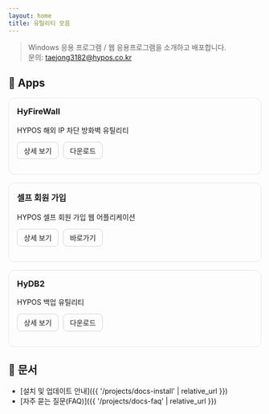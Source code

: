 ```yaml
---
layout: home
title: 유틸리티 모음
---
```


> Windows 응용 프로그램 / 웹 응용프로그램을 소개하고 배포합니다.  
> 문의: taejong3182@hypos.co.kr

## 🔧 Apps

<div class="app-cards">

<div class="app-card">
  <h3>HyFireWall</h3>
  <p>HYPOS 해외 IP 차단 방화벽 유틸리티</p>
  <p>
    <a class="btn" href="{{ '/projects/HyFireWall' | relative_url }}">상세 보기</a>
    <a class="btn" href="http://www.newhypos.co.kr/hyFireWall/publish.htm" target="_blank">다운로드</a>
  </p>
</div>

<div class="app-card">
  <h3>셀프 회원 가입</h3>
  <p>HYPOS 셀프 회원 가입 웹 어플리케이션</p>
  <p>
    <a class="btn" href="{{ '/projects/byrRegister' | relative_url }}">상세 보기</a>
    <a class="btn" href="https://byrregister.newhypos.co.kr/" target="_blank">바로가기</a>
  </p>
</div>

<div class="app-card">
  <h3>HyDB2</h3>
  <p>HYPOS 백업 유틸리티</p>
  <p>
    <a class="btn" href="{{ '/projects/HyDB2' | relative_url }}">상세 보기</a>
    <a class="btn" href="http://www.newhypos.co.kr/HyDB2/publish.htm" target="_blank">다운로드</a>
  </p>
</div>

</div>

<style>
.app-cards { display:grid; gap:1rem; grid-template-columns: repeat(auto-fit, minmax(260px, 1fr)); }
.app-card { border:1px solid #e5e7eb; border-radius:12px; padding:1rem; }
.app-card h3 { margin-top:0; }
.btn { display:inline-block; padding:.4rem .8rem; margin-right:.3rem; border:1px solid #d1d5db; border-radius:8px; text-decoration:none; }
</style>

## 📄 문서

- [설치 및 업데이트 안내]({{ '/projects/docs-install' | relative_url }})
- [자주 묻는 질문(FAQ)]({{ '/projects/docs-faq' | relative_url }})

